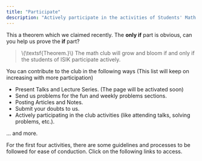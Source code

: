 ```yaml
---
title: "Participate"
description: "Actively participate in the activities of Students' Math Club at Indian Statistical Institute, Kolkata."
---
```


This a theorem which we claimed recently. The **only if** part is obvious, can you help us prove the **if** part?

> \\(\textsf{Theorem.}\\) The math club will grow and bloom if and only if the students of ISIK participate actively.

You can contribute to the club in the following ways (This list will keep on increasing with more participation)

- Present Talks and Lecture Series. (The page will be activated soon)
- Send us problems for the fun and weekly problems sections.
- Posting Articles and Notes.
- Submit your doubts to us.
- Actively participating in the club activities (like attending talks, solving problems, etc.).

... and more.

For the first four activities, there are some guidelines and processes to be followed for ease of conduction. Click on the following links to access.
